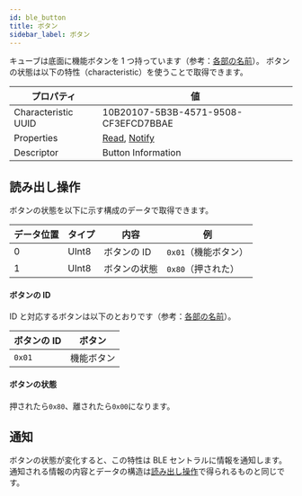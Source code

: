 ```yaml
---
id: ble_button
title: ボタン
sidebar_label: ボタン
---
```


キューブは底面に機能ボタンを 1 つ持っています（参考：[各部の名前](hardware_components.md)）。
ボタンの状態は以下の特性（characteristic）を使うことで取得できます。

| プロパティ          | 値                                     |
| ------------------- | -------------------------------------- |
| Characteristic UUID | 10B20107-5B3B-4571-9508-CF3EFCD7BBAE   |
| Properties          | [Read](#読み出し操作), [Notify](#通知) |
| Descriptor          | Button Information                     |

## 読み出し操作

ボタンの状態を以下に示す構成のデータで取得できます。

| データ位置 | タイプ | 内容         | 例                                      |
| ---------- | ------ | ------------ | --------------------------------------- |
| 0          | UInt8  | ボタンの ID  | <span fixed>`0x01`</span>（機能ボタン） |
| 1          | UInt8  | ボタンの状態 | `0x80`（押された）                      |

#### ボタンの ID

ID と対応するボタンは以下のとおりです（参考：[各部の名前](hardware_components.md)）。

| ボタンの ID | ボタン     |
| ----------- | ---------- |
| `0x01`      | 機能ボタン |

#### ボタンの状態

押されたら`0x80`、離されたら`0x00`になります。

## 通知

ボタンの状態が変化すると、この特性は BLE セントラルに情報を通知します。
通知される情報の内容とデータの構造は[読み出し操作](#読み出し操作)で得られるものと同じです。
